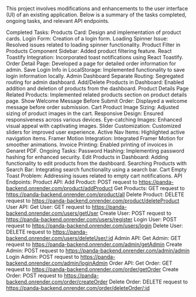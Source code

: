 This project involves modifications and enhancements to the user interface (UI) of an existing application. Below is a summary of the tasks completed, ongoing tasks, and relevant API endpoints.

Completed Tasks:
Products Card: Design and implementation of product cards.
Login Form: Creation of a login form.
Loading Spinner Issue: Resolved issues related to loading spinner functionality.
Product Filter in Products Component Sidebar: Added product filtering feature.
React Toastify Integration: Incorporated toast notifications using React Toastify.
Order Detail Page: Developed a page for detailed order information for admin.
Save Login Info in LocalStorage: Implemented functionality to save login information locally.
Admin Dashboard Separate Routing: Segregated routing for admin dashboard.
Add/Delete Products in Dashboard: Enabled addition and deletion of products from the dashboard.
Product Details Page Related Products: Implemented related products section on product details page.
Show Welcome Message Before Submit Order: Displayed a welcome message before order submission.
Cart Product Image Sizing: Adjusted sizing of product images in the cart.
Responsive Design: Ensured responsiveness across various devices.
Eye-catching Images: Enhanced visual appeal with captivating images.
Slider Customization: Customized sliders for improved user experience.
Active Nav Items: Highlighted active navigation items.
Framer Motion Integration: Integrated Framer Motion for smoother animations.
Invoice Printing: Enabled printing of invoices in Genaret PDF.
Ongoing Tasks:
Password Hashing: Implementing password hashing for enhanced security.
Edit Products in Dashboard: Adding functionality to edit products from the dashboard.
Searching Products with Search Bar: Integrating search functionality using a search bar.
Cart Empty Toast Problem: Addressing issues related to empty cart notifications.
API Endpoints:
Product API:
Add Product: POST request to https://panda-backend.onrender.com/product/addProduct
Get Products: GET request to https://panda-backend.onrender.com/product/all
Delete Product: DELETE request to https://panda-backend.onrender.com/product/deleteProduct
User API:
Get User: GET request to https://panda-backend.onrender.com/users/getUser
Create User: POST request to https://panda-backend.onrender.com/users/register
Login User: POST request to https://panda-backend.onrender.com/users/login
Delete User: DELETE request to https://panda-backend.onrender.com/users/deleteUser/:id
Admin API:
Get Admin: GET request to https://panda-backend.onrender.com/admin/getAdmin
Create Admin: POST request to https://panda-backend.onrender.com/admin/admin
Login Admin: POST request to https://panda-backend.onrender.com/admin/loginAdmin
Order API:
Get Order: GET request to https://panda-backend.onrender.com/order/getOrder
Create Order: POST request to https://panda-backend.onrender.com/order/createOrder
Delete Order: DELETE request to https://panda-backend.onrender.com/order/deleteOrder/:id